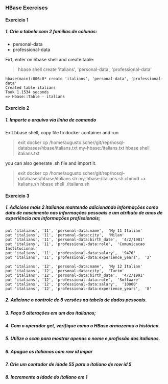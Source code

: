 ### HBase Exercises

#### Exercicio 1
##### 1. Crie a tabela com 2 famílias de colunas:
- personal-data  
- professional-data  

Firt, enter on hbase shell and create table:
> hbase shell
> create 'italians', 'personal-data', 'professional-data'

```
hbase(main):006:0* create 'italians', 'personal-data', 'professional-data'
Created table italians
Took 1.1534 seconds
=> Hbase::Table - italians
```

#### Exercicio 2
##### 1. Importe o arquivo via linha de comando
Exit hbase shell, copy file to docker container and run
> exit
> docker cp /home/augusto.scher/git/rep/nosql-databases/hbase/italians.txt my-hbase:/italians.txt
> hbase shell italians.txt

you can also generate .sh file and import it.
> exit
> docker cp /home/augusto.scher/git/rep/nosql-databases/hbase/italians.sh my-hbase:/italians.sh
> chmod +x italians.sh
> hbase shell ./italians.sh

#### Exercicio 3
##### 1. Adicione mais 2 italianos mantendo adicionando informações como data de nascimento nas informações pessoais e um atributo de anos de experiência nas informações profissionais;
``` 
put 'italians', '11', 'personal-data:name',  'My 11 Italian'
put 'italians', '11', 'personal-data:city',  'Milan'
put 'italians', '11', 'personal-data:birth_date',  '4/2/1981'
put 'italians', '11', 'professional-data:role',  'Comunicacao Institucional'
put 'italians', '11', 'professional-data:salary',  '9470'
put 'italians', '11', 'professional-data:experience_years',  '2'

put 'italians', '12', 'personal-data:name',  'My 12 Italian'
put 'italians', '12', 'personal-data:city',  'Turim'
put 'italians', '12', 'personal-data:birth_date',  '4/2/1991'
put 'italians', '12', 'professional-data:role',  'Software'
put 'italians', '12', 'professional-data:salary',  '10000'
put 'italians', '12', 'professional-data:experience_years',  '8'
``` 

##### 2. Adicione o controle de 5 versões na tabela de dados pessoais.

##### 3. Faça 5 alterações em um dos italianos;

##### 4. Com o operador get, verifique como o HBase armazenou o histórico.

##### 5. Utilize o scan para mostrar apenas o nome e profissão dos italianos.

##### 6. Apague os italianos com row id ímpar

##### 7. Crie um contador de idade 55 para o italiano de row id 5

##### 8. Incremente a idade do italiano em 1